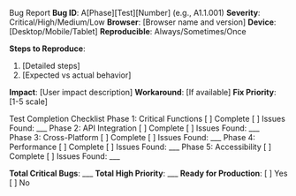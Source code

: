 Bug Report
**Bug ID**: A[Phase][Test][Number] (e.g., A1.1.001)
**Severity**: Critical/High/Medium/Low
**Browser**: [Browser name and version]
**Device**: [Desktop/Mobile/Tablet]
**Reproducible**: Always/Sometimes/Once

**Steps to Reproduce**:
1. [Detailed steps]
2. [Expected vs actual behavior]

**Impact**: [User impact description]
**Workaround**: [If available]
**Fix Priority**: [1-5 scale]

Test Completion Checklist
Phase 1: Critical Functions    [ ] Complete [ ] Issues Found: ___
Phase 2: API Integration       [ ] Complete [ ] Issues Found: ___  
Phase 3: Cross-Platform        [ ] Complete [ ] Issues Found: ___
Phase 4: Performance           [ ] Complete [ ] Issues Found: ___
Phase 5: Accessibility        [ ] Complete [ ] Issues Found: ___

**Total Critical Bugs**: ___
**Total High Priority**: ___
**Ready for Production**: [ ] Yes [ ] No
